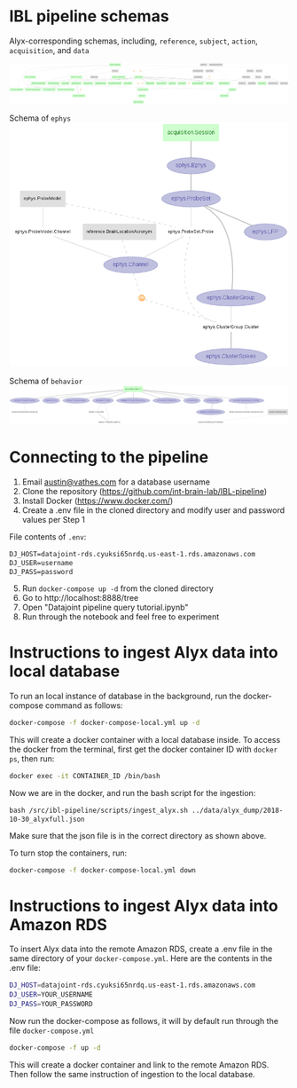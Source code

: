 # IBL pipeline schemas

Alyx-corresponding schemas, including, `reference`, `subject`, `action`, `acquisition`, and `data`

![Alyx_corresponding erd](images/alyx_erd.png)

Schema of `ephys`
![Ephys erd](images/ephys_erd.png)

Schema of `behavior`
![Behavior erd](images/behavior_erd.png)

# Connecting to the pipeline

1. Email austin@vathes.com for a database username
2. Clone the repository (https://github.com/int-brain-lab/IBL-pipeline)
3. Install Docker (https://www.docker.com/)
4. Create a .env file in the cloned directory and modify user and password values per Step 1

File contents of ``.env``:
```
DJ_HOST=datajoint-rds.cyuksi65nrdq.us-east-1.rds.amazonaws.com
DJ_USER=username
DJ_PASS=password
```

5. Run ``docker-compose up -d`` from the cloned directory
6. Go to http://localhost:8888/tree
7. Open "Datajoint pipeline query tutorial.ipynb"
8. Run through the notebook and feel free to experiment

# Instructions to ingest Alyx data into local database

To run an local instance of database in the background, run the docker-compose command as follows:

```bash
docker-compose -f docker-compose-local.yml up -d
```

This will create a docker container with a local database inside. To access the docker from the terminal, first get the docker container ID with `docker ps`, then run:

```bash
docker exec -it CONTAINER_ID /bin/bash
```

Now we are in the docker, and run the bash script for the ingestion:

```
bash /src/ibl-pipeline/scripts/ingest_alyx.sh ../data/alyx_dump/2018-10-30_alyxfull.json
```

Make sure that the json file is in the correct directory as shown above.

To turn stop the containers, run:

```bash
docker-compose -f docker-compose-local.yml down
```





# Instructions to ingest Alyx data into Amazon RDS

To insert Alyx data into the remote Amazon RDS, create a .env file in the same directory of your `docker-compose.yml`. Here are the contents in the .env file:

```bash
DJ_HOST=datajoint-rds.cyuksi65nrdq.us-east-1.rds.amazonaws.com
DJ_USER=YOUR_USERNAME
DJ_PASS=YOUR_PASSWORD
```

Now run the docker-compose as follows, it will by default run through the file `docker-compose.yml`

```bash
docker-compose -f up -d
```

This will create a docker container and link to the remote Amazon RDS. Then follow the same instruction of ingestion to the local database.
